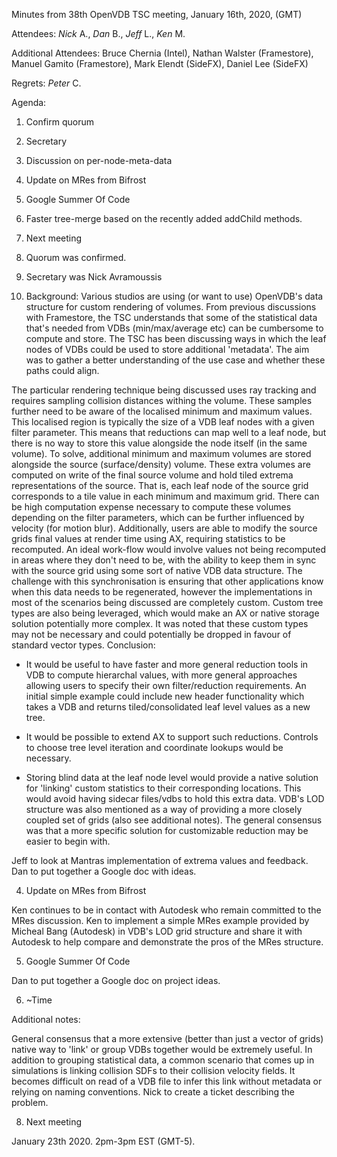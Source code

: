 Minutes from 38th OpenVDB TSC meeting, January 16th, 2020, (GMT)

Attendees: *Nick* A., *Dan* B., *Jeff* L., *Ken* M.

Additional Attendees: Bruce Chernia (Intel), Nathan Walster (Framestore),
Manuel Gamito (Framestore), Mark Elendt (SideFX), Daniel Lee (SideFX)

Regrets: *Peter* C.

Agenda:

1) Confirm quorum
2) Secretary
3) Discussion on per-node-meta-data
4) Update on MRes from Bifrost
5) Google Summer Of Code
6) Faster tree-merge based on the recently added addChild methods.
7) Next meeting

1) Quorum was confirmed.

2) Secretary was Nick Avramoussis

3) Background: Various studios are using (or want to use) OpenVDB's data
structure for custom rendering of volumes. From previous discussions with
Framestore, the TSC understands that some of the statistical data that's needed
from VDBs (min/max/average etc) can be cumbersome to compute and store. The TSC
has been discussing ways in which the leaf nodes of VDBs could be used to store
additional 'metadata'. The aim was to gather a better understanding of the use
case and whether these paths could align.

The particular rendering technique being discussed uses ray tracking and
requires sampling collision distances withing the volume. These samples further
need to be aware of the localised minimum and maximum values. This localised
region is typically the size of a VDB leaf nodes with a given filter parameter.
This means that reductions can map well to a leaf node, but there is no way to
store this value alongside the node itself (in the same volume). To solve,
additional minimum and maximum volumes are stored alongside the source
(surface/density) volume. These extra volumes are computed on write of the final
source volume and hold tiled extrema representations of the source. That is,
each leaf node of the source grid corresponds to a tile value in each minimum
and maximum grid. There can be high computation expense necessary to compute
these volumes depending on the filter parameters, which can be further
influenced by velocity (for motion blur). Additionally, users are able to modify
the source grids final values at render time using AX, requiring statistics to
be recomputed. An ideal work-flow would involve values not being recomputed in
areas where they don't need to be, with the ability to keep them in sync with
the source grid using some sort of native VDB data structure. The challenge with
this synchronisation is ensuring that other applications know when this data
needs to be regenerated, however the implementations in most of the scenarios
being discussed are completely custom. Custom tree types are also being
leveraged, which would make an AX or native storage solution potentially more
complex. It was noted that these custom types may not be necessary and could
potentially be dropped in favour of standard vector types. Conclusion:

 - It would be useful to have faster and more general reduction tools in VDB to
   compute hierarchal values, with more general approaches allowing users to
   specify their own filter/reduction requirements. An initial simple example
   could include new header functionality which takes a VDB and returns
   tiled/consolidated leaf level values as a new tree.

 - It would be possible to extend AX to support such reductions. Controls to
   choose tree level iteration and coordinate lookups would be necessary.

 - Storing blind data at the leaf node level would provide a native solution for
   'linking' custom statistics to their corresponding locations. This would
   avoid having sidecar files/vdbs to hold this extra data. VDB's LOD structure
   was also mentioned as a way of providing a more closely coupled set of grids
   (also see additional notes). The general consensus was that a more specific
   solution for customizable reduction may be easier to begin with.

Jeff to look at Mantras implementation of extrema values and feedback. Dan to
put together a Google doc with ideas.

4) Update on MRes from Bifrost

Ken continues to be in contact with Autodesk who remain committed to the MRes
discussion. Ken to implement a simple MRes example provided by Micheal Bang
(Autodesk) in VDB's LOD grid structure and share it with Autodesk to help
compare and demonstrate the pros of the MRes structure.

5) Google Summer Of Code

Dan to put together a Google doc on project ideas.

6) ~Time

Additional notes:

General consensus that a more extensive (better than just a vector of grids)
native way to 'link' or group VDBs together would be extremely useful. In
addition to grouping statistical data, a common scenario that comes up in
simulations is linking collision SDFs to their collision velocity fields. It
becomes difficult on read of a VDB file to infer this link without metadata or
relying on naming conventions. Nick to create a ticket describing the problem.

8) Next meeting

January 23th 2020. 2pm-3pm EST (GMT-5).
